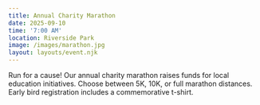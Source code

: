 ```yaml
---
title: Annual Charity Marathon
date: 2025-09-10
time: '7:00 AM'
location: Riverside Park
image: /images/marathon.jpg
layout: layouts/event.njk
---
```


Run for a cause! Our annual charity marathon raises funds for local education initiatives. Choose between 5K, 10K, or full marathon distances. Early bird registration includes a commemorative t-shirt.
